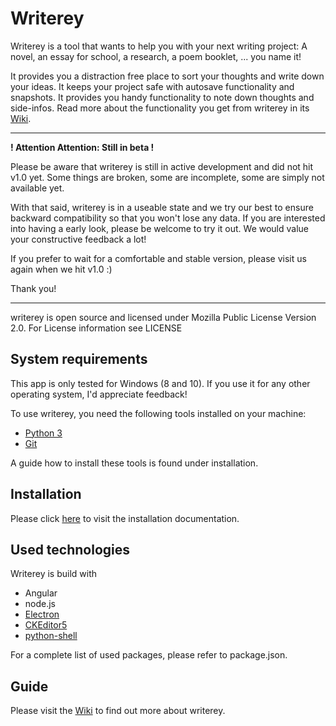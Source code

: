 # Writerey

Writerey is a tool that wants to help you with your next writing project:  A novel, an essay for school, a research, a poem booklet, ... you name it!

It provides you a distraction free place to sort your thoughts and write down your ideas. It keeps your project safe with autosave functionality and snapshots. It provides you handy functionality to note down thoughts and side-infos. Read more about the functionality you get from writerey in its [Wiki](https://github.com/s-blu/writerey/wiki).

-----

**! Attention Attention: Still in beta !**

Please be aware that writerey is still in active development and did not hit v1.0 yet. Some things are broken, some are incomplete, some are simply not available yet. 

With that said, writerey is in a useable state and we try our best to ensure backward compatibility so that you won't lose any data. If you are interested into having a early look, please be welcome to try it out. We would value your constructive feedback a lot!

If you prefer to wait for a comfortable and stable version, please visit us again when we hit v1.0 :)

Thank you!

-----

writerey is open source and licensed under Mozilla Public License Version 2.0. For License information see LICENSE

## System requirements

This app is only tested for Windows (8 and 10). If you use it for any other operating system, I'd appreciate feedback!

To use writerey, you need the following tools installed on your machine:

- [Python 3](https://www.python.org/downloads/)
- [Git](https://git-scm.com/downloads)

A guide how to install these tools is found under installation.

## Installation

Please click [here](./docs/en/installation.md) to visit the installation documentation.


## Used technologies 

Writerey is build with

- Angular
- node.js
- [Electron](https://www.electronjs.org/)
- [CKEditor5](https://ckeditor.com/ckeditor-5/)
- [python-shell](https://github.com/extrabacon/python-shell)

For a complete list of used packages, please refer to package.json.

## Guide

Please visit the [Wiki](https://github.com/s-blu/writerey/wiki) to find out more about writerey.